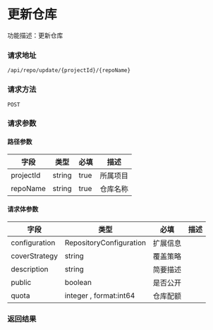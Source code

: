 # 更新仓库
功能描述：更新仓库

### 请求地址
```
/api/repo/update/{projectId}/{repoName}
```

### 请求方法
`POST`
### 请求参数
#### 路径参数

| 字段 | 类型 | 必填 | 描述 |
| -------- | -------- | -------- | -------- |
| projectId     | string   | true       | 所属项目 |
| repoName     | string   | true       | 仓库名称 |



#### 请求体参数
| 字段 | 类型 | 必填 | 描述 |
| -------- | -------- | -------- | -------- |
| configuration     | RepositoryConfiguration   | 扩展信息 |
| coverStrategy     | string   | 覆盖策略 |
| description     | string   | 简要描述 |
| public     | boolean   | 是否公开 |
| quota     | integer , format:int64  | 仓库配额 |

### 返回结果

